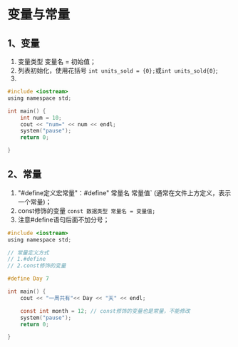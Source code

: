 # 变量与常量

## 1、变量
1. 变量类型 变量名 = 初始值；
2. 列表初始化，使用花括号 `int units_sold = {0};`或`int units_sold{0}`;
3. 


```c
#include <iostream>
using namespace std;

int main() {
	int num = 10;
	cout << "num=" << num << endl;
	system("pause");
	return 0;

}
```

## 2、常量

1. "#define定义宏常量"：#define" 常量名 常量值` (通常在文件上方定义，表示一个常量)；
2. const修饰的变量 `const 数据类型 常量名 = 变量值;`
3. 注意#define语句后面不加分号；

```c
#include <iostream>
using namespace std;

// 常量定义方式
// 1.#define
// 2.const修饰的变量

#define Day 7

int main() {
	cout << "一周共有"<< Day << "天" << endl;

	const int month = 12; // const修饰的变量也是常量，不能修改
	system("pause");
	return 0;

}
```